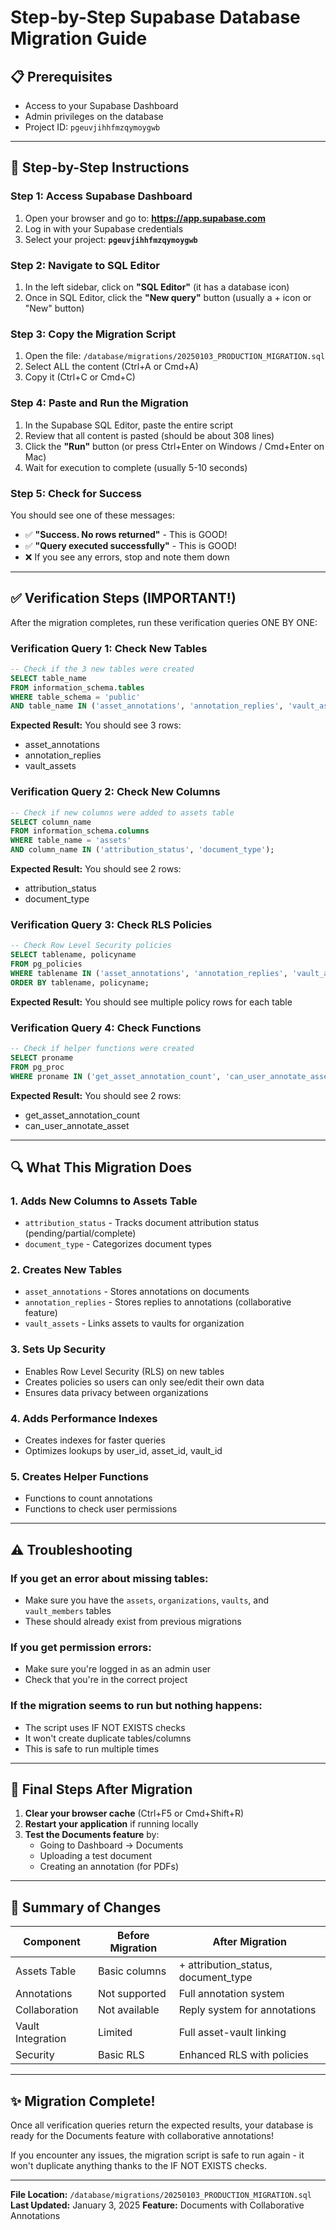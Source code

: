 # Step-by-Step Supabase Database Migration Guide

## 📋 Prerequisites
- Access to your Supabase Dashboard
- Admin privileges on the database
- Project ID: `pgeuvjihhfmzqymoygwb`

---

## 🚀 Step-by-Step Instructions

### Step 1: Access Supabase Dashboard
1. Open your browser and go to: **https://app.supabase.com**
2. Log in with your Supabase credentials
3. Select your project: **`pgeuvjihhfmzqymoygwb`**

### Step 2: Navigate to SQL Editor
1. In the left sidebar, click on **"SQL Editor"** (it has a database icon)
2. Once in SQL Editor, click the **"New query"** button (usually a + icon or "New" button)

### Step 3: Copy the Migration Script
1. Open the file: `/database/migrations/20250103_PRODUCTION_MIGRATION.sql`
2. Select ALL the content (Ctrl+A or Cmd+A)
3. Copy it (Ctrl+C or Cmd+C)

### Step 4: Paste and Run the Migration
1. In the Supabase SQL Editor, paste the entire script
2. Review that all content is pasted (should be about 308 lines)
3. Click the **"Run"** button (or press Ctrl+Enter on Windows / Cmd+Enter on Mac)
4. Wait for execution to complete (usually 5-10 seconds)

### Step 5: Check for Success
You should see one of these messages:
- ✅ **"Success. No rows returned"** - This is GOOD!
- ✅ **"Query executed successfully"** - This is GOOD!
- ❌ If you see any errors, stop and note them down

---

## ✅ Verification Steps (IMPORTANT!)

After the migration completes, run these verification queries ONE BY ONE:

### Verification Query 1: Check New Tables
```sql
-- Check if the 3 new tables were created
SELECT table_name 
FROM information_schema.tables 
WHERE table_schema = 'public' 
AND table_name IN ('asset_annotations', 'annotation_replies', 'vault_assets');
```

**Expected Result:** You should see 3 rows:
- asset_annotations
- annotation_replies  
- vault_assets

### Verification Query 2: Check New Columns
```sql
-- Check if new columns were added to assets table
SELECT column_name 
FROM information_schema.columns 
WHERE table_name = 'assets' 
AND column_name IN ('attribution_status', 'document_type');
```

**Expected Result:** You should see 2 rows:
- attribution_status
- document_type

### Verification Query 3: Check RLS Policies
```sql
-- Check Row Level Security policies
SELECT tablename, policyname 
FROM pg_policies 
WHERE tablename IN ('asset_annotations', 'annotation_replies', 'vault_assets')
ORDER BY tablename, policyname;
```

**Expected Result:** You should see multiple policy rows for each table

### Verification Query 4: Check Functions
```sql
-- Check if helper functions were created
SELECT proname 
FROM pg_proc 
WHERE proname IN ('get_asset_annotation_count', 'can_user_annotate_asset');
```

**Expected Result:** You should see 2 rows:
- get_asset_annotation_count
- can_user_annotate_asset

---

## 🔍 What This Migration Does

### 1. **Adds New Columns to Assets Table**
   - `attribution_status` - Tracks document attribution status (pending/partial/complete)
   - `document_type` - Categorizes document types

### 2. **Creates New Tables**
   - `asset_annotations` - Stores annotations on documents
   - `annotation_replies` - Stores replies to annotations (collaborative feature)
   - `vault_assets` - Links assets to vaults for organization

### 3. **Sets Up Security**
   - Enables Row Level Security (RLS) on new tables
   - Creates policies so users can only see/edit their own data
   - Ensures data privacy between organizations

### 4. **Adds Performance Indexes**
   - Creates indexes for faster queries
   - Optimizes lookups by user_id, asset_id, vault_id

### 5. **Creates Helper Functions**
   - Functions to count annotations
   - Functions to check user permissions

---

## ⚠️ Troubleshooting

### If you get an error about missing tables:
- Make sure you have the `assets`, `organizations`, `vaults`, and `vault_members` tables
- These should already exist from previous migrations

### If you get permission errors:
- Make sure you're logged in as an admin user
- Check that you're in the correct project

### If the migration seems to run but nothing happens:
- The script uses IF NOT EXISTS checks
- It won't create duplicate tables/columns
- This is safe to run multiple times

---

## 🎯 Final Steps After Migration

1. **Clear your browser cache** (Ctrl+F5 or Cmd+Shift+R)
2. **Restart your application** if running locally
3. **Test the Documents feature** by:
   - Going to Dashboard → Documents
   - Uploading a test document
   - Creating an annotation (for PDFs)

---

## 📝 Summary of Changes

| Component | Before Migration | After Migration |
|-----------|-----------------|-----------------|
| Assets Table | Basic columns | + attribution_status, document_type |
| Annotations | Not supported | Full annotation system |
| Collaboration | Not available | Reply system for annotations |
| Vault Integration | Limited | Full asset-vault linking |
| Security | Basic RLS | Enhanced RLS with policies |

---

## ✨ Migration Complete!

Once all verification queries return the expected results, your database is ready for the Documents feature with collaborative annotations!

If you encounter any issues, the migration script is safe to run again - it won't duplicate anything thanks to the IF NOT EXISTS checks.

---

**File Location:** `/database/migrations/20250103_PRODUCTION_MIGRATION.sql`
**Last Updated:** January 3, 2025
**Feature:** Documents with Collaborative Annotations